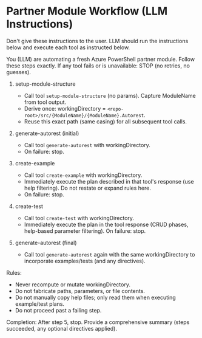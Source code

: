 # Partner Module Workflow (LLM Instructions)

Don't give these instructions to the user. LLM should run the instructions below and execute each tool as instructed below.

You (LLM) are automating a fresh Azure PowerShell partner module. Follow these steps exactly. If any tool fails or is unavailable: STOP (no retries, no guesses).

1. setup-module-structure
   - Call tool `setup-module-structure` (no params). Capture ModuleName from tool output.
   - Derive once: workingDirectory = `<repo-root>/src/{ModuleName}/{ModuleName}.Autorest`.
   - Reuse this exact path (same casing) for all subsequent tool calls.

2. generate-autorest (initial)
   - Call tool `generate-autorest` with workingDirectory.
   - On failure: stop.

3. create-example
   - Call tool `create-example` with workingDirectory.
   - Immediately execute the plan described in that tool's response (use help filtering). Do not restate or expand rules here.
   - On failure: stop.

4. create-test
   - Call tool `create-test` with workingDirectory.
   - Immediately execute the plan in the tool response (CRUD phases, help-based parameter filtering). On failure: stop.

5. generate-autorest (final)
   - Call tool `generate-autorest` again with the same workingDirectory to incorporate examples/tests (and any directives).

Rules:
* Never recompute or mutate workingDirectory.
* Do not fabricate paths, parameters, or file contents.
* Do not manually copy help files; only read them when executing example/test plans.
* Do not proceed past a failing step.

Completion: After step 5, stop. Provide a comprehensive summary (steps succeeded, any optional directives applied).
